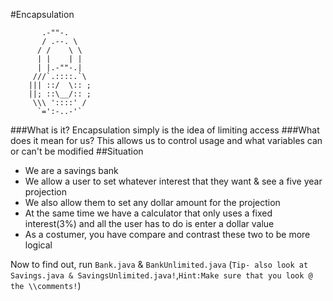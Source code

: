 #Encapsulation

           .-""-.
           / .--. \
          / /    \ \
          | |    | |
          | |.-""-.|
         ///`.::::.`\
        ||| ::/  \:: ;
        ||; ::\__/:: ;
         \\\ '::::' /
          `=':-..-'` 
###What is it?
Encapsulation simply is the idea of limiting access
###What does it mean for us?
This allows us to control usage and what variables can or can't be modified
##Situation
* We are a savings bank
* We allow a user to set whatever interest that they want & see a five year projection
* We also allow them to set any dollar amount for the projection
* At the same time we have a calculator that only uses a fixed interest(3%) and all the user has to do is enter a dollar value 
* As a costumer, you have compare and contrast these two to be more logical
 
Now to find out, run `Bank.java` & `BankUnlimited.java` (`Tip- also look at Savings.java & SavingsUnlimited.java!`,`Hint:Make sure that you look @ the \\comments!`) 


